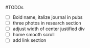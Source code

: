 #TODOs

 - [ ] Bold name, italize journal in pubs
 - [ ] three photos in research section
 - [ ] adjust width of center justified div
 - [ ] home smooth scroll
 - [ ] add link section
